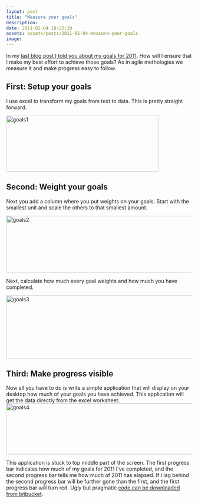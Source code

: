 ```yaml
---
layout: post
title: "Measure your goals"
description:
date: 2011-01-04 18:22:28
assets: assets/posts/2011-01-04-measure-your-goals
image: 
---
```


<p>In my <a href="http://mint.litemedia.se/2011/01/03/my-plan-for-2011/">last blog post I told you about my goals for 2011</a>. How will I ensure that I make my best effort to achieve those goals? As in agile methologies we measure it and make progress easy to follow.</p>
<h2>First: Setup your goals</h2>
<p>I use excel to transform my goals from text to data. This is pretty straight forward.</p>
<p><img class="alignnone size-full wp-image-955" title="goals1" src="http://litemedia.info/media/Default/Mint/goals1.png" width="413" height="152" /></p>
<h2>Second: Weight your goals</h2>
<p>Next you add a column where you put weights on your goals. Start with the smallest unit and scale the others to that smallest amount.</p>
<p><img class="alignnone size-full wp-image-956" title="goals2" src="http://litemedia.info/media/Default/Mint/goals2.png" width="535" height="154" /></p>
<p>Next, calculate how much every goal weights and how much you have completed.</p>
<p><img class="alignnone size-full wp-image-957" title="goals3" src="http://litemedia.info/media/Default/Mint/goals3.png" width="597" height="171" /></p>
<h2>Third: Make progress visible</h2>
<p>Now all you have to do is write a simple application that will display on your desktop how much of your goals you have achieved. This application will get the data directly from the excel worksheet. <img class="alignnone size-full wp-image-960" title="goals4" src="http://litemedia.info/media/Default/Mint/goals4.png" width="555" height="138" /></p>
<p>This application is stuck to top middle part of the screen. The first progress bar indicates how much of my goals for 2011 I've completed, and the second progress bar tells me how much of 2011 has elapsed. If I lag behind the second progress bar will be further gone than the first, and the first progress bar will turn red.  Ugly but pragmatic <a href="https://bitbucket.org/bokmal/litemedia.goalbar">code can be downloaded from bitbucket</a>.</p>
